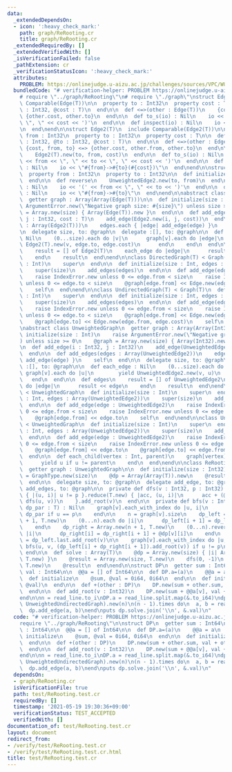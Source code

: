 ```yaml
---
data:
  _extendedDependsOn:
  - icon: ':heavy_check_mark:'
    path: graph/ReRooting.cr
    title: graph/ReRooting.cr
  _extendedRequiredBy: []
  _extendedVerifiedWith: []
  _isVerificationFailed: false
  _pathExtension: cr
  _verificationStatusIcon: ':heavy_check_mark:'
  attributes:
    PROBLEM: https://onlinejudge.u-aizu.ac.jp/challenges/sources/VPC/WUPC/3163
  bundledCode: "# verification-helper: PROBLEM https://onlinejudge.u-aizu.ac.jp/challenges/sources/VPC/WUPC/3163\n\
    # require \"../graph/ReRooting\"\n# require \"./graph\"\nstruct Edge(T)\n  include\
    \ Comparable(Edge(T))\n\n  property to : Int32\n  property cost : T\n\n  def initialize(@to\
    \ : Int32, @cost : T)\n  end\n\n  def <=>(other : Edge(T))\n    {cost, to} <=>\
    \ {other.cost, other.to}\n  end\n\n  def to_s(io) : Nil\n    io << '(' << to <<\
    \ \", \" << cost << ')'\n  end\n\n  def inspect(io) : Nil\n    io << \"->#{to}(#{cost})\"\
    \n  end\nend\n\nstruct Edge2(T)\n  include Comparable(Edge2(T))\n\n  property\
    \ from : Int32\n  property to : Int32\n  property cost : T\n\n  def initialize(@from\
    \ : Int32, @to : Int32, @cost : T)\n  end\n\n  def <=>(other : Edge2(T))\n   \
    \ {cost, from, to} <=> {other.cost, other.from, other.to}\n  end\n\n  def reverse\n\
    \    Edge2(T).new(to, from, cost)\n  end\n\n  def to_s(io) : Nil\n    io << '('\
    \ << from << \", \" << to << \", \" << cost << ')'\n  end\n\n  def inspect(io)\
    \ : Nil\n    io << \"#{from}->#{to}(#{cost})\"\n  end\nend\n\nstruct UnweightedEdge2\n\
    \  property from : Int32\n  property to : Int32\n\n  def initialize(@from, @to)\n\
    \  end\n\n  def reverse\n    UnweightedEdge2.new(to, from)\n  end\n\n  def to_s(io)\
    \ : Nil\n    io << '(' << from << \", \" << to << ')'\n  end\n\n  def inspect(io)\
    \ : Nil\n    io << \"#{from}->#{to}\"\n  end\nend\n\nabstract class Graph(T)\n\
    \  getter graph : Array(Array(Edge(T)))\n\n  def initialize(size : Int)\n    raise\
    \ ArgumentError.new(\"Negative graph size: #{size}\") unless size >= 0\n    @graph\
    \ = Array.new(size) { Array(Edge(T)).new }\n  end\n\n  def add_edge(i : Int32,\
    \ j : Int32, cost : T)\n    add_edge(Edge2.new(i, j, cost))\n  end\n\n  def add_edges(edges\
    \ : Array(Edge2(T)))\n    edges.each { |edge| add_edge(edge) }\n    self\n  end\n\
    \n  delegate size, to: @graph\n  delegate :[], to: @graph\n\n  def each_edge :\
    \ Nil\n    (0...size).each do |v|\n      graph[v].each do |edge|\n        yield\
    \ Edge2(T).new(v, edge.to, edge.cost)\n      end\n    end\n  end\n\n  def edges\n\
    \    result = [] of Edge2(T)\n    each_edge do |edge|\n      result << edge\n\
    \    end\n    result\n  end\nend\n\nclass DirectedGraph(T) < Graph(T)\n  def initialize(size\
    \ : Int)\n    super\n  end\n\n  def initialize(size : Int, edges : Array(Edge2(T)))\n\
    \    super(size)\n    add_edges(edges)\n  end\n\n  def add_edge(edge : Edge2(T))\n\
    \    raise IndexError.new unless 0 <= edge.from < size\n    raise IndexError.new\
    \ unless 0 <= edge.to < size\n    @graph[edge.from] << Edge.new(edge.to, edge.cost)\n\
    \    self\n  end\nend\n\nclass UndirectedGraph(T) < Graph(T)\n  def initialize(size\
    \ : Int)\n    super\n  end\n\n  def initialize(size : Int, edges : Array(Edge2(T)))\n\
    \    super(size)\n    add_edges(edges)\n  end\n\n  def add_edge(edge : Edge2(T))\n\
    \    raise IndexError.new unless 0 <= edge.from < size\n    raise IndexError.new\
    \ unless 0 <= edge.to < size\n    @graph[edge.from] << Edge.new(edge.to, edge.cost)\n\
    \    @graph[edge.to] << Edge.new(edge.from, edge.cost)\n    self\n  end\nend\n\
    \nabstract class UnweightedGraph\n  getter graph : Array(Array(Int32))\n\n  def\
    \ initialize(size : Int)\n    raise ArgumentError.new(\"Negative graph size: #{size}\"\
    ) unless size >= 0\n    @graph = Array.new(size) { Array(Int32).new }\n  end\n\
    \n  def add_edge(i : Int32, j : Int32)\n    add_edge(UnweightedEdge2.new(i, j))\n\
    \  end\n\n  def add_edges(edges : Array(UnweightedEdge2))\n    edges.each { |edge|\
    \ add_edge(edge) }\n    self\n  end\n\n  delegate size, to: @graph\n  delegate\
    \ :[], to: @graph\n\n  def each_edge : Nil\n    (0...size).each do |v|\n     \
    \ graph[v].each do |u|\n        yield UnweightedEdge2.new(v, u)\n      end\n \
    \   end\n  end\n\n  def edges\n    result = [] of UnweightedEdge2\n    each_edge\
    \ do |edge|\n      result << edge\n    end\n    result\n  end\nend\n\nclass UnweightedDirectedGraph\
    \ < UnweightedGraph\n  def initialize(size : Int)\n    super\n  end\n\n  def initialize(size\
    \ : Int, edges : Array(UnweightedEdge2))\n    super(size)\n    add_edges(edges)\n\
    \  end\n\n  def add_edge(edge : UnweightedEdge2)\n    raise IndexError.new unless\
    \ 0 <= edge.from < size\n    raise IndexError.new unless 0 <= edge.to < size\n\
    \    @graph[edge.from] << edge.to\n    self\n  end\nend\n\nclass UnweightedUndirectedGraph\
    \ < UnweightedGraph\n  def initialize(size : Int)\n    super\n  end\n\n  def initialize(size\
    \ : Int, edges : Array(UnweightedEdge2))\n    super(size)\n    add_edges(edges)\n\
    \  end\n\n  def add_edge(edge : UnweightedEdge2)\n    raise IndexError.new unless\
    \ 0 <= edge.from < size\n    raise IndexError.new unless 0 <= edge.to < size\n\
    \    @graph[edge.from] << edge.to\n    @graph[edge.to] << edge.from\n    self\n\
    \  end\n\n  def each_child(vertex : Int, parent)\n    graph[vertex].each do |u|\n\
    \      yield u if u != parent\n    end\n  end\nend\n\nclass ReRooting(T, GraphType)\n\
    \  getter graph : UnweightedGraph\n\n  def initialize(size : Int32)\n    @graph\
    \ = GraphType.new(size)\n    @dp = Array(Array(T)).new\n    @result = Array(T).new\n\
    \  end\n\n  delegate size, to: @graph\n  delegate add_edge, to: @graph\n  delegate\
    \ add_edges, to: @graph\n\n  private def dfs(v : Int32, p : Int32) : T\n    graph[v].each_with_index.select\
    \ { |(u, i)| u != p }.reduce(T.new) { |acc, (u, i)|\n      acc + (@dp[v][i] =\
    \ dfs(u, v))\n    }.add_root(v)\n  end\n\n  private def bfs(v : Int32, p : Int32,\
    \ dp_par : T) : Nil\n    graph[v].each_with_index do |u, i|\n      @dp[v][i] =\
    \ dp_par if u == p\n    end\n\n    n = graph[v].size\n    dp_left = Array.new(n\
    \ + 1, T.new)\n    (0...n).each do |i|\n      dp_left[i + 1] = dp_left[i] + @dp[v][i]\n\
    \    end\n    dp_right = Array.new(n + 1, T.new)\n    (0...n).reverse_each do\
    \ |i|\n      dp_right[i] = dp_right[i + 1] + @dp[v][i]\n    end\n    @result[v]\
    \ = dp_left.last.add_root(v)\n\n    graph[v].each_with_index do |u, i|\n     \
    \ bfs(u, v, (dp_left[i] + dp_right[i + 1]).add_root(v)) if u != p\n    end\n \
    \ end\n\n  def solve : Array(T)\n    @dp = Array.new(size) { |i| Array.new(@graph[i].size,\
    \ T.new) }\n    @result = Array.new(size, T.new)\n    dfs(0, -1)\n    bfs(0, -1,\
    \ T.new)\n    @result\n  end\nend\n\nstruct DP\n  getter sum : Int64\n  getter\
    \ val : Int64\n\n  @@a = [] of Int64\n\n  def DP.a=(a)\n    @@a = a\n  end\n\n\
    \  def initialize\n    @sum, @val = 0i64, 0i64\n  end\n\n  def initialize(@sum,\
    \ @val)\n  end\n\n  def +(other : DP)\n    DP.new(sum + other.sum, val + other.val)\n\
    \  end\n\n  def add_root(v : Int32)\n    DP.new(sum + @@a[v], val + sum)\n  end\n\
    end\n\nn = read_line.to_i\nDP.a = read_line.split.map(&.to_i64)\ndp = ReRooting(DP,\
    \ UnweightedUndirectedGraph).new(n)\n(n - 1).times do\n  a, b = read_line.split.map(&.to_i.pred)\n\
    \  dp.add_edge(a, b)\nend\nputs dp.solve.join('\\n', &.val)\n"
  code: "# verification-helper: PROBLEM https://onlinejudge.u-aizu.ac.jp/challenges/sources/VPC/WUPC/3163\n\
    require \"../graph/ReRooting\"\n\nstruct DP\n  getter sum : Int64\n  getter val\
    \ : Int64\n\n  @@a = [] of Int64\n\n  def DP.a=(a)\n    @@a = a\n  end\n\n  def\
    \ initialize\n    @sum, @val = 0i64, 0i64\n  end\n\n  def initialize(@sum, @val)\n\
    \  end\n\n  def +(other : DP)\n    DP.new(sum + other.sum, val + other.val)\n\
    \  end\n\n  def add_root(v : Int32)\n    DP.new(sum + @@a[v], val + sum)\n  end\n\
    end\n\nn = read_line.to_i\nDP.a = read_line.split.map(&.to_i64)\ndp = ReRooting(DP,\
    \ UnweightedUndirectedGraph).new(n)\n(n - 1).times do\n  a, b = read_line.split.map(&.to_i.pred)\n\
    \  dp.add_edge(a, b)\nend\nputs dp.solve.join('\\n', &.val)\n"
  dependsOn:
  - graph/ReRooting.cr
  isVerificationFile: true
  path: test/ReRooting.test.cr
  requiredBy: []
  timestamp: '2021-05-19 19:30:36+09:00'
  verificationStatus: TEST_ACCEPTED
  verifiedWith: []
documentation_of: test/ReRooting.test.cr
layout: document
redirect_from:
- /verify/test/ReRooting.test.cr
- /verify/test/ReRooting.test.cr.html
title: test/ReRooting.test.cr
---
```

